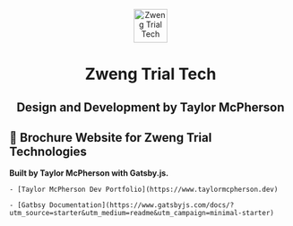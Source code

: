 <p align="center">
  <a href="https://www.gatsbyjs.com/?utm_source=starter&utm_medium=readme&utm_campaign=minimal-starter">
    <img alt="Zweng Trial Tech" src="~/src/images/logo.png" width="60" />
  </a>
</p>
<h1 align="center">
  Zweng Trial Tech
</h1>
<h2 align="center">
  Design and Development by Taylor McPherson
</h2>

## 🚀 Brochure Website for Zweng Trial Technologies

**Built by Taylor McPherson with Gatsby.js.**

    - [Taylor McPherson Dev Portfolio](https://www.taylormcpherson.dev)

    - [Gatbsy Documentation](https://www.gatsbyjs.com/docs/?utm_source=starter&utm_medium=readme&utm_campaign=minimal-starter)

